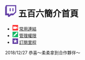 # ![](Glitch_Purple_RGB.png) 五百六簡介首頁
* ![](Broadcasters.png) [常用連結](常用連結.md)
* ![](Moderator.png) [管理權限](管理權限.md)
* ![](subscriptions.png) [訂閱里程](訂閱里程.md)

2018/12/27 恭喜～柔柔拿到合作夥伴～
